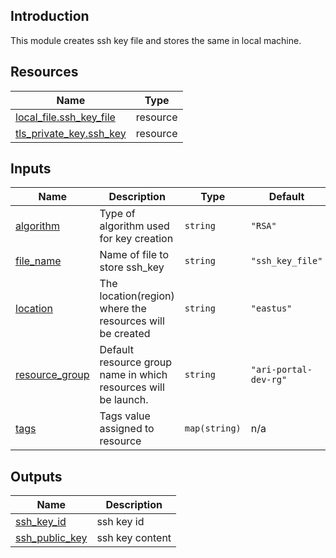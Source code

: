 <!-- BEGIN_TF_DOCS -->
## Introduction
This module creates ssh key file and stores the same in local machine.

## Resources

| Name | Type |
|------|------|
| [local_file.ssh_key_file](https://registry.terraform.io/providers/hashicorp/local/latest/docs/resources/file) | resource |
| [tls_private_key.ssh_key](https://registry.terraform.io/providers/hashicorp/tls/latest/docs/resources/private_key) | resource |

## Inputs

| Name | Description | Type | Default | Required |
|------|-------------|------|---------|:--------:|
| <a name="input_algorithm"></a> [algorithm](#input\_algorithm) | Type of algorithm used for key creation | `string` | `"RSA"` | no |
| <a name="input_file_name"></a> [file\_name](#input\_file\_name) | Name of file to store ssh\_key | `string` | `"ssh_key_file"` | no |
| <a name="input_location"></a> [location](#input\_location) | The location(region) where the resources will be created | `string` | `"eastus"` | no |
| <a name="input_resource_group"></a> [resource\_group](#input\_resource\_group) | Default resource group name in which resources will be launch. | `string` | `"ari-portal-dev-rg"` | no |
| <a name="input_tags"></a> [tags](#input\_tags) | Tags value assigned to resource | `map(string)` | n/a | yes |

## Outputs

| Name | Description |
|------|-------------|
| <a name="output_ssh_key_id"></a> [ssh\_key\_id](#output\_ssh\_key\_id) | ssh key id |
| <a name="output_ssh_public_key"></a> [ssh\_public\_key](#output\_ssh\_public\_key) | ssh key content |
<!-- END_TF_DOCS -->